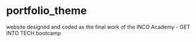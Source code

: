 # portfolio_theme
website designed and coded as the final work of the INCO Academy - GET INTO TECH bootcamp




